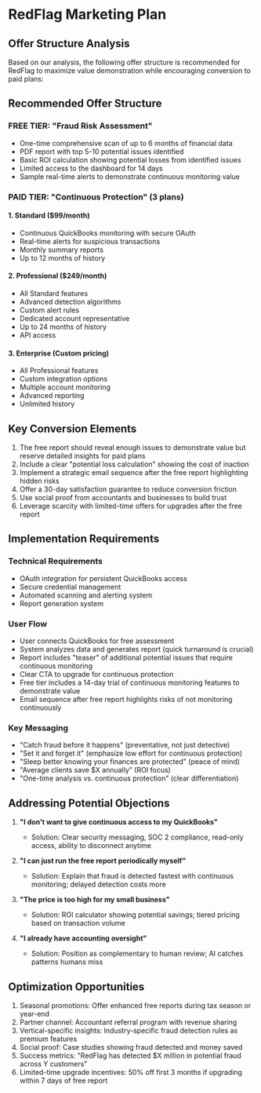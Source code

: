 # RedFlag Marketing Plan

## Offer Structure Analysis

Based on our analysis, the following offer structure is recommended for RedFlag to maximize value demonstration while encouraging conversion to paid plans:

## Recommended Offer Structure

### FREE TIER: "Fraud Risk Assessment"
- One-time comprehensive scan of up to 6 months of financial data
- PDF report with top 5-10 potential issues identified
- Basic ROI calculation showing potential losses from identified issues
- Limited access to the dashboard for 14 days
- Sample real-time alerts to demonstrate continuous monitoring value

### PAID TIER: "Continuous Protection" (3 plans)

#### 1. Standard ($99/month)
- Continuous QuickBooks monitoring with secure OAuth
- Real-time alerts for suspicious transactions
- Monthly summary reports
- Up to 12 months of history

#### 2. Professional ($249/month)
- All Standard features
- Advanced detection algorithms
- Custom alert rules
- Dedicated account representative
- Up to 24 months of history
- API access

#### 3. Enterprise (Custom pricing)
- All Professional features
- Custom integration options
- Multiple account monitoring
- Advanced reporting
- Unlimited history

## Key Conversion Elements

1. The free report should reveal enough issues to demonstrate value but reserve detailed insights for paid plans
2. Include a clear "potential loss calculation" showing the cost of inaction
3. Implement a strategic email sequence after the free report highlighting hidden risks
4. Offer a 30-day satisfaction guarantee to reduce conversion friction
5. Use social proof from accountants and businesses to build trust
6. Leverage scarcity with limited-time offers for upgrades after the free report

## Implementation Requirements

### Technical Requirements
- OAuth integration for persistent QuickBooks access
- Secure credential management
- Automated scanning and alerting system
- Report generation system

### User Flow
- User connects QuickBooks for free assessment
- System analyzes data and generates report (quick turnaround is crucial)
- Report includes "teaser" of additional potential issues that require continuous monitoring
- Clear CTA to upgrade for continuous protection
- Free tier includes a 14-day trial of continuous monitoring features to demonstrate value
- Email sequence after free report highlights risks of not monitoring continuously

### Key Messaging
- "Catch fraud before it happens" (preventative, not just detective)
- "Set it and forget it" (emphasize low effort for continuous protection)
- "Sleep better knowing your finances are protected" (peace of mind)
- "Average clients save $X annually" (ROI focus)
- "One-time analysis vs. continuous protection" (clear differentiation)

## Addressing Potential Objections

1. **"I don't want to give continuous access to my QuickBooks"**
   - Solution: Clear security messaging, SOC 2 compliance, read-only access, ability to disconnect anytime

2. **"I can just run the free report periodically myself"**
   - Solution: Explain that fraud is detected fastest with continuous monitoring; delayed detection costs more

3. **"The price is too high for my small business"**
   - Solution: ROI calculator showing potential savings; tiered pricing based on transaction volume

4. **"I already have accounting oversight"**
   - Solution: Position as complementary to human review; AI catches patterns humans miss

## Optimization Opportunities

1. Seasonal promotions: Offer enhanced free reports during tax season or year-end
2. Partner channel: Accountant referral program with revenue sharing
3. Vertical-specific insights: Industry-specific fraud detection rules as premium features
4. Social proof: Case studies showing fraud detected and money saved
5. Success metrics: "RedFlag has detected $X million in potential fraud across Y customers"
6. Limited-time upgrade incentives: 50% off first 3 months if upgrading within 7 days of free report